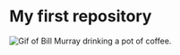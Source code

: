 # My first repository
![Gif of Bill Murray drinking a pot of coffee.](https://media1.giphy.com/media/xcFNNam7C4jEA/giphy.gif)